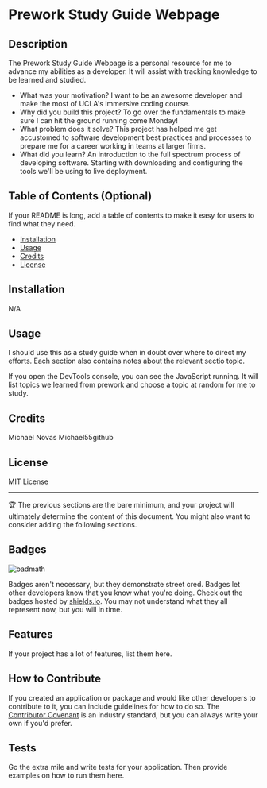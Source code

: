 # Prework Study Guide Webpage

## Description

The Prework Study Guide Webpage is a personal resource for me to advance my abilities as a developer.  It will assist with tracking knowledge to be learned and studied.

- What was your motivation?
I want to be an awesome developer and make the most of UCLA's immersive coding course.
- Why did you build this project?
To go over the fundamentals to make sure I can hit the ground running come Monday!
- What problem does it solve?
This project has helped me get accustomed to software development best practices and processes to prepare me for a career working in teams at larger firms.
- What did you learn?
An introduction to the full spectrum process of developing software.  Starting with downloading and configuring the tools we'll be using to live deployment.

## Table of Contents (Optional)

If your README is long, add a table of contents to make it easy for users to find what they need.

- [Installation](#installation)
- [Usage](#usage)
- [Credits](#credits)
- [License](#license)

## Installation

N/A

## Usage

I should use this as a study guide when in doubt over where to direct my efforts.  Each section also contains notes about the relevant sectio topic.

If you open the DevTools console, you can see the JavaScript running.  It will list topics we learned from prework and choose a topic at random for me to study.

## Credits

Michael Novas
Michael55github

## License

MIT License

---

🏆 The previous sections are the bare minimum, and your project will ultimately determine the content of this document. You might also want to consider adding the following sections.

## Badges

![badmath](https://img.shields.io/github/languages/top/nielsenjared/badmath)

Badges aren't necessary, but they demonstrate street cred. Badges let other developers know that you know what you're doing. Check out the badges hosted by [shields.io](https://shields.io/). You may not understand what they all represent now, but you will in time.

## Features

If your project has a lot of features, list them here.

## How to Contribute

If you created an application or package and would like other developers to contribute to it, you can include guidelines for how to do so. The [Contributor Covenant](https://www.contributor-covenant.org/) is an industry standard, but you can always write your own if you'd prefer.

## Tests

Go the extra mile and write tests for your application. Then provide examples on how to run them here.